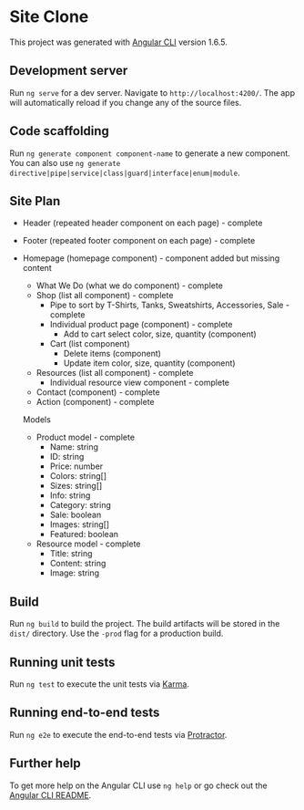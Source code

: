 # Site Clone

This project was generated with [Angular CLI](https://github.com/angular/angular-cli) version 1.6.5.

## Development server

Run `ng serve` for a dev server. Navigate to `http://localhost:4200/`. The app will automatically reload if you change any of the source files.

## Code scaffolding

Run `ng generate component component-name` to generate a new component. You can also use `ng generate directive|pipe|service|class|guard|interface|enum|module`.

## Site Plan
- Header (repeated header component on each page) - complete
- Footer (repeated footer component on each page) - complete
- Homepage (homepage component) - component added but missing content
  - What We Do (what we do component) - complete
  - Shop (list all component) - complete
    - Pipe to sort by T-Shirts, Tanks, Sweatshirts, Accessories, Sale - complete
    - Individual product page (component) - complete
      - Add to cart select color, size, quantity (component)
    - Cart (list component)
      - Delete items (component)
      - Update item color, size, quantity (component)
  - Resources (list all component) - complete
    - Individual resource view component - complete
  - Contact (component) - complete
  - Action (component) - complete

  Models
  - Product model - complete
    - Name: string
    - ID: string
    - Price: number
    - Colors: string[]
    - Sizes: string[]
    - Info: string
    - Category: string
    - Sale: boolean
    - Images: string[]
    - Featured: boolean
  - Resource model - complete
    - Title: string
    - Content: string
    - Image: string

## Build

Run `ng build` to build the project. The build artifacts will be stored in the `dist/` directory. Use the `-prod` flag for a production build.

## Running unit tests

Run `ng test` to execute the unit tests via [Karma](https://karma-runner.github.io).

## Running end-to-end tests

Run `ng e2e` to execute the end-to-end tests via [Protractor](http://www.protractortest.org/).

## Further help

To get more help on the Angular CLI use `ng help` or go check out the [Angular CLI README](https://github.com/angular/angular-cli/blob/master/README.md).
